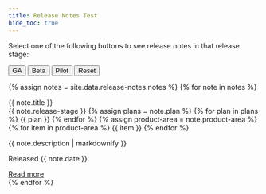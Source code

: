 ```yaml
---
title: Release Notes Test
hide_toc: true
---
```


<div class="release-note-card--filter-button">
  <p>Select one of the following buttons to see release notes in that release stage:<br></p>
  <button class="button button-hollow" style="style=width:1500%" onclick="javascript:hideCards(ga)">GA</button>
  <button class="button button-hollow" onclick="javascript:hideCards(beta)">Beta</button>
  <button class="button button-hollow" onclick="javascript:hideCards(pilot)">Pilot</button>
  <button class="button" style="color(#3366ff)" onclick="javascript:showCards()">Reset</button>
</div>

{% assign notes = site.data.release-notes.notes %}
{% for note in notes %}
<section class="release-note-card {{ note.release-stage | slugify }}">
<div class="release-note-card--box">
  <span class="release-note-card--note-header" id="{{ note.title | slugify }}">{{ note.title }}</span><br>
  <div class="release-note-card--badges">
    <span class="badge badge--purple {{ note.release-stage | slugify }}">{{ note.release-stage }}</span>
    {% assign plans = note.plan %}
      {% for plan in plans %}
      <span class="badge badge {{ plan | slugify }}">{{ plan }}</span>
      {% endfor %}
    {% assign product-area = note.product-area %}
      {% for item in product-area %}
      <span class="badge badge--success {{ item | slugify }}">{{ item }}</span>
      {% endfor %}
  </div>
<div class="release-note-card--content">
  <main>
    <p>{{ note.description | markdownify }}</p>
    <p class="release-note-card--date">Released {{ note.date }}</p> <a class="button button-fill release-note-card--read-more" href="{{ note.read-more }}">Read more</a>
  </main>
</div>
</div>
</section>
{% endfor %}

<script type="text/javascript">
var ga = "ga"
var beta = "beta"
var pilot = "pilot"
 function hideCards(className) {
  const sections = document.querySelectorAll("section");
  sections.forEach((section) => {
    if (!section.classList.contains(className)) {
      section.classList.add("release-note-card--hidden");
      }
    });
  }

  function showCards() {
  var sections = document.querySelectorAll("section");
  sections.forEach((section) => {
    if (section.classList.contains('release-note-card--hidden')) {
      section.classList.remove('release-note-card--hidden');
      }
    });
  }
</script>
